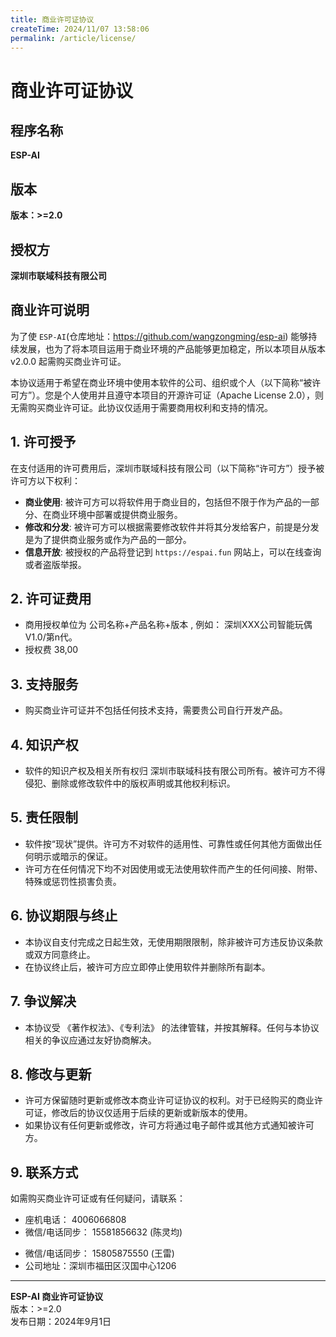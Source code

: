 ```yaml
---
title: 商业许可证协议
createTime: 2024/11/07 13:58:06
permalink: /article/license/
---
```



# 商业许可证协议

## 程序名称

**ESP-AI**

## 版本

**版本：>=2.0**

## 授权方

**深圳市联域科技有限公司**

## 商业许可说明

为了使 `ESP-AI`(仓库地址：<a href="https://github.com/wangzongming/esp-ai" target="_block">https://github.com/wangzongming/esp-ai</a>) 能够持续发展，也为了将本项目运用于商业环境的产品能够更加稳定，所以本项目从版本 v2.0.0 起需购买商业许可证。

本协议适用于希望在商业环境中使用本软件的公司、组织或个人（以下简称“被许可方”）。您是个人使用并且遵守本项目的开源许可证（Apache License 2.0），则无需购买商业许可证。此协议仅适用于需要商用权利和支持的情况。
 
## 1. 许可授予

在支付适用的许可费用后，深圳市联域科技有限公司（以下简称“许可方”）授予被许可方以下权利：

- **商业使用**: 被许可方可以将软件用于商业目的，包括但不限于作为产品的一部分、在商业环境中部署或提供商业服务。
- **修改和分发**: 被许可方可以根据需要修改软件并将其分发给客户，前提是分发是为了提供商业服务或作为产品的一部分。
- **信息开放**: 被授权的产品将登记到 `https://espai.fun` 网站上，可以在线查询或者盗版举报。

## 2. 许可证费用

- 商用授权单位为 公司名称+产品名称+版本 , 例如： 深圳XXX公司智能玩偶V1.0/第n代。
- 授权费 38,00

## 3. 支持服务

- 购买商业许可证并不包括任何技术支持，需要贵公司自行开发产品。

## 4. 知识产权

- 软件的知识产权及相关所有权归 深圳市联域科技有限公司所有。被许可方不得侵犯、删除或修改软件中的版权声明或其他权利标识。

## 5. 责任限制

- 软件按“现状”提供。许可方不对软件的适用性、可靠性或任何其他方面做出任何明示或暗示的保证。
- 许可方在任何情况下均不对因使用或无法使用软件而产生的任何间接、附带、特殊或惩罚性损害负责。

## 6. 协议期限与终止

- 本协议自支付完成之日起生效，无使用期限限制，除非被许可方违反协议条款或双方同意终止。
- 在协议终止后，被许可方应立即停止使用软件并删除所有副本。

## 7. 争议解决

- 本协议受 《著作权法》、《专利法》 的法律管辖，并按其解释。任何与本协议相关的争议应通过友好协商解决。 

## 8. 修改与更新

- 许可方保留随时更新或修改本商业许可证协议的权利。对于已经购买的商业许可证，修改后的协议仅适用于后续的更新或新版本的使用。
- 如果协议有任何更新或修改，许可方将通过电子邮件或其他方式通知被许可方。

## 9. 联系方式

如需购买商业许可证或有任何疑问，请联系：
  
- 座机电话： 4006066808
- 微信/电话同步： 15581856632 (陈灵均)
<!-- - 微信/电话同步： 18328521130 (Ricky) -->
- 微信/电话同步： 15805875550 (王雷)
- 公司地址：深圳市福田区汉国中心1206
---

**ESP-AI 商业许可证协议**  
版本：>=2.0  
发布日期：2024年9月1日

